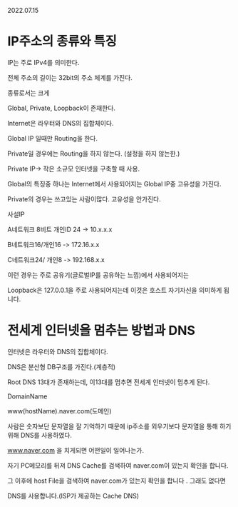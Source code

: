 2022.07.15

# IP주소의 종류와 특징

IP는 주로 IPv4를 의미한다.

전체 주소의 길이는 32bit의 주소 체계를 가진다.

종류로서는 크게

Global, Private, Loopback이 존재한다.

Internet은 라우터와 DNS의 집합체이다.

Global IP 일때만 Routing을 한다.

Private일 경우에는 Routing을 하지 않는다. (설정을 하지 않는한.)

Private IP-> 작은 소규모 인터넷을 구축할 때 사용.

Global의 특징중 하나는 Internet에서 사용되어지는 Global IP중 고유성을 가진다.

Private의 경우는 쓰고있는 사람이많다. 고유성을 안가진다.



사설IP

A네트워크 8비트 개인ID 24 -> 10.x.x.x

B네트워크16/개인16 -> 172.16.x.x

C네트워크24/  개인8 -> 192.168.x.x

이런 경우는 주로 공유기(글로벌IP를 공유하는 느낌)에서 사용되어지는 



Loopback은 127.0.0.1을 주로 사용되어지는데 이것은 호스트 자기자신을 의미하게 됩니다.



# 전세계  인터넷을 멈추는 방법과 DNS

인터넷은 라우터와 DNS의 집합체이다.

DNS은 분산형 DB구조를 가진다.(계층적)

Root DNS 13대가 존재하는데, 이13대를 멈추면 전세계 인터넷이 멈추게 된다.



DomainName 

www(hostName).naver.com(도메인)

사람은 숫자보단 문자열을 잘 기억하기 때문에 ip주소를 외우기보다 문자열을 통해 하기 위해 DNS를 사용하였다.

www.naver.com 을 치게되면 어떤일이 일어나는가.

자기 PC메모리를 뒤져 DNS Cache를 검색하여 naver.com이 있는지 확인을 합니다.

그 이후에 host File을 검색하여 naver.com가 있는지 확인을 합니다 . 그래도 없다면

DNS를 사용합니다.(ISP가 제공하는 Cache DNS)





